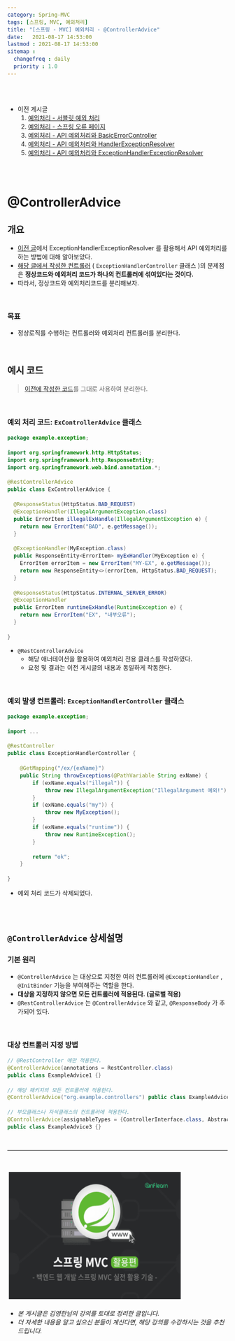 ```yaml
---
category: Spring-MVC
tags: [스프링, MVC, 예외처리]
title: "[스프링 - MVC] 예외처리 - @ControllerAdvice"
date:   2021-08-17 14:53:00 
lastmod : 2021-08-17 14:53:00
sitemap :
  changefreq : daily
  priority : 1.0
---
```


<br/><br/>

- 이전 게시글
    1. [예외처리 - 서블릿 예외 처리](https://taegyunwoo.github.io/spring-mvc/SPRING_MVC_ExceptionServlet)
    2. [예외처리 - 스프링 오류 페이지](https://taegyunwoo.github.io/spring-mvc/SPRING_MVC_ExceptionSpring)
    3. [예외처리 - API 예외처리와 BasicErrorController](https://taegyunwoo.github.io/spring-mvc/SPRING_MVC_ExceptionAPIAndBasicController)
    4. [예외처리 - API 예외처리와 HandlerExceptionResolver](https://taegyunwoo.github.io/spring-mvc/SPRING_MVC_ExceptionAPIAndHandlerExceptionResolver)
    5. [예외처리 - API 예외처리와 ExceptionHandlerExceptionResolver](https://taegyunwoo.github.io/spring-mvc/SPRING_MVC_ExceptionSpringAPI)

<br/><br/>

# @ControllerAdvice

## 개요

- [이전 글](https://taegyunwoo.github.io/spring-mvc/SPRING_MVC_ExceptionSpringAPI#10)에서 ExceptionHandlerExceptionResolver 를 활용해서 API 예외처리를 하는 방법에 대해 알아보았다.
- [해당 글에서 작성한 컨트롤러](https://taegyunwoo.github.io/spring-mvc/SPRING_MVC_ExceptionSpringAPI#14) ( `ExceptionHandlerController` 클래스 )의 문제점은 **정상코드와 예외처리 코드가 하나의 컨트롤러에 섞여있다는 것이다.**
- 따라서, 정상코드와 예외처리코드를 분리해보자.

<br/>

### 목표

- 정상로직를 수행하는 컨트롤러와 예외처리 컨트롤러를 분리한다.

<br/>

## 예시 코드

> [이전에 작성한 코드](https://taegyunwoo.github.io/spring-mvc/SPRING_MVC_ExceptionSpringAPI#12)를 그대로 사용하여 분리한다.

<br/>

### 예외 처리 코드: `ExControllerAdvice` 클래스

```java
package example.exception;

import org.springframework.http.HttpStatus;
import org.springframework.http.ResponseEntity;
import org.springframework.web.bind.annotation.*;

@RestControllerAdvice
public class ExControllerAdvice {

  @ResponseStatus(HttpStatus.BAD_REQUEST)
  @ExceptionHandler(IllegalArgumentException.class)
  public ErrorItem illegalExHandle(IllegalArgumentException e) {
    return new ErrorItem("BAD", e.getMessage());
  }

  @ExceptionHandler(MyException.class)
  public ResponseEntity<ErrorItem> myExHandler(MyException e) {
    ErrorItem errorItem = new ErrorItem("MY-EX", e.getMessage());
    return new ResponseEntity<>(errorItem, HttpStatus.BAD_REQUEST);
  }

  @ResponseStatus(HttpStatus.INTERNAL_SERVER_ERROR)
  @ExceptionHandler
  public ErrorItem runtimeExHandle(RuntimeException e) {
    return new ErrorItem("EX", "내부오류");
  }

}
```

- `@RestControllerAdvice`
    - 해당 애너테이션을 활용하여 예외처리 전용 클래스를 작성하였다.
    - 요청 및 결과는 이전 게시글의 내용과 동일하게 작동한다.

<br/>

### 예외 발생 컨트롤러: `ExceptionHandlerController` 클래스

```java
package example.exception;

import ...

@RestController
public class ExceptionHandlerController {

    @GetMapping("/ex/{exName}")
    public String throwExceptions(@PathVariable String exName) {
        if (exName.equals("illegal")) {
            throw new IllegalArgumentException("IllegalArgument 예외!");
        }
        if (exName.equals("my")) {
            throw new MyException();
        }
        if (exName.equals("runtime")) {
            throw new RuntimeException();
        }

        return "ok";
    }

}
```

- 예외 처리 코드가 삭제되었다.

<br/><br/>

## `@ControllerAdvice` 상세설명

### 기본 원리

- `@ControllerAdvice` 는 대상으로 지정한 여러 컨트롤러에 `@ExceptionHandler` , `@InitBinder` 기능을 부여해주는 역할을 한다.
- **대상을 지정하지 않으면 모든 컨트롤러에 적용된다. (글로벌 적용)**
- `@RestControllerAdvice` 는 `@ControllerAdvice` 와 같고, `@ResponseBody` 가 추가되어 있다.

<br/>

### 대상 컨트롤러 지정 방법

```java
// @RestController 에만 적용한다.
@ControllerAdvice(annotations = RestController.class)
public class ExampleAdvice1 {}

// 해당 패키지의 모든 컨트롤러에 적용한다.
@ControllerAdvice("org.example.controllers") public class ExampleAdvice2 {}

// 부모클래스나 자식클래스의 컨트롤러에 적용한다.
@ControllerAdvice(assignableTypes = {ControllerInterface.class, AbstractController.class})
public class ExampleAdvice3 {}
```

<br>

---

<br>

<a href="https://inf.run/YPER"><img src="/assets/img/Inflearn_Spring_MVC2/logo.png" width="400px" height="300px"></a>

- *본 게시글은 김영한님의 강의를 토대로 정리한 글입니다.*
- *더 자세한 내용을 알고 싶으신 분들이 계신다면, 해당 강의를 수강하시는 것을 추천드립니다.*